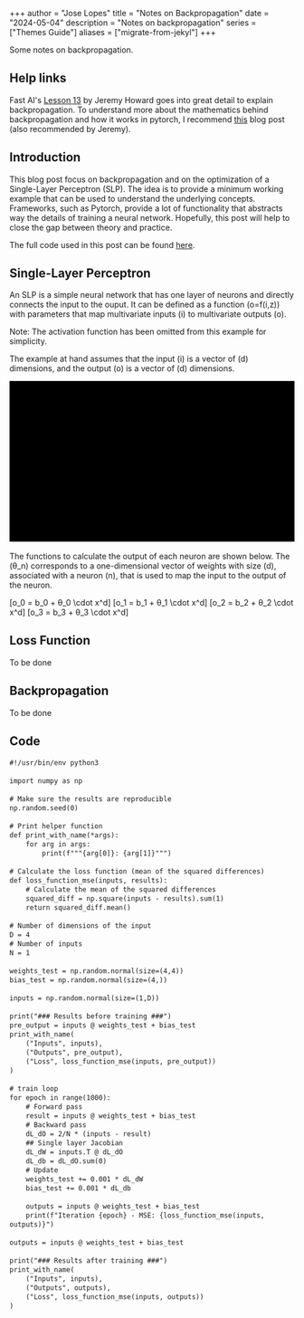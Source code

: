+++
author = "Jose Lopes"
title = "Notes on Backpropagation"
date = "2024-05-04"
description = "Notes on backpropagation"
series = ["Themes Guide"]
aliases = ["migrate-from-jekyl"]
+++

Some notes on backpropagation.
<!--more-->

## Help links

Fast AI's [Lesson 13](https://course.fast.ai/Lessons/lesson13.html) by Jeremy
Howard goes into great detail to explain backpropagation.
To understand more about the mathematics behind backpropagation and how it works in pytorch, I recommend
[this](https://nasheqlbrm.github.io/blog/posts/2021-11-13-backward-pass.html#notation)
blog post (also recommended by Jeremy).


## Introduction

This blog post focus on backpropagation and on the optimization of a Single-Layer Perceptron (SLP).
The idea is to provide a minimum working example that can be used to understand the underlying concepts. Frameworks, such as Pytorch, provide a lot of functionality that abstracts way the details of training a neural network. Hopefully, this post will help to close the gap between theory and practice.

The full code used in this post can be found [here](#code).

## Single-Layer Perceptron

An SLP is a simple neural network that has one layer of neurons and directly connects the input to the ouput.
It can be defined as a function \(o=f(i,z)\) with parameters that map multivariate inputs \(i\) to multivariate outputs \(o\).

Note: The activation function has been omitted from this example for simplicity.

The example at hand assumes that the input \(i\) is a vector of \(d\) dimensions, and the output \(o\) is a vector of \(d\) dimensions.

![image](out.gif)

The functions to calculate the output of each neuron are shown below. The \(θ_n\) corresponds to a one-dimensional vector of weights with size \(d\),
associated with a neuron \(n\), that is used to map the input to the output of the neuron.

\[o_0 = b_0 + θ_0 \cdot x^d\]
\[o_1 = b_1 + θ_1 \cdot x^d\]
\[o_2 = b_2 + θ_2 \cdot x^d\]
\[o_3 = b_3 + θ_3 \cdot x^d\]

## Loss Function

To be done


## Backpropagation

To be done

## Code
    #!/usr/bin/env python3
    
    import numpy as np
    
    # Make sure the results are reproducible
    np.random.seed(0)
    
    # Print helper function
    def print_with_name(*args):
        for arg in args:
            print(f"""{arg[0]}: {arg[1]}""")
    
    # Calculate the loss function (mean of the squared differences)
    def loss_function_mse(inputs, results):
        # Calculate the mean of the squared differences
        squared_diff = np.square(inputs - results).sum(1)
        return squared_diff.mean()
    
    # Number of dimensions of the input
    D = 4
    # Number of inputs
    N = 1
    
    weights_test = np.random.normal(size=(4,4))
    bias_test = np.random.normal(size=(4,))
    
    inputs = np.random.normal(size=(1,D))
    
    print("### Results before training ###")
    pre_output = inputs @ weights_test + bias_test
    print_with_name(
        ("Inputs", inputs),
        ("Outputs", pre_output),
        ("Loss", loss_function_mse(inputs, pre_output))
    )
    
    # train loop
    for epoch in range(1000):
        # Forward pass
        result = inputs @ weights_test + bias_test
        # Backward pass
        dL_dO = 2/N * (inputs - result)
        ## Single layer Jacobian
        dL_dW = inputs.T @ dL_dO
        dL_db = dL_dO.sum(0)
        # Update
        weights_test += 0.001 * dL_dW
        bias_test += 0.001 * dL_db
    
        outputs = inputs @ weights_test + bias_test
        print(f"Iteration {epoch} - MSE: {loss_function_mse(inputs, outputs)}")
    
    outputs = inputs @ weights_test + bias_test
    
    print("### Results after training ###")
    print_with_name(
        ("Inputs", inputs),
        ("Outputs", outputs),
        ("Loss", loss_function_mse(inputs, outputs))
    )